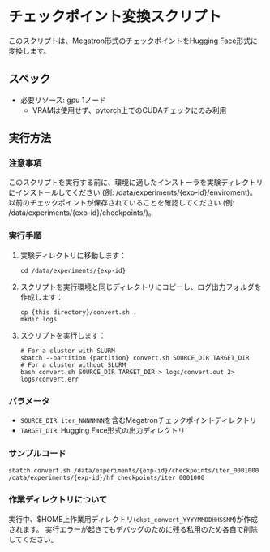 # チェックポイント変換スクリプト

このスクリプトは、Megatron形式のチェックポイントをHugging Face形式に変換します。

## スペック
- 必要リソース: gpu 1ノード
  - VRAMは使用せず、pytorch上でのCUDAチェックにのみ利用

## 実行方法

### 注意事項
このスクリプトを実行する前に、環境に適したインストーラを実験ディレクトリにインストールしてください (例: /data/experiments/{exp-id}/enviroment)。
以前のチェックポイントが保存されていることを確認してください (例: /data/experiments/{exp-id}/checkpoints/)。

### 実行手順

1. 実験ディレクトリに移動します：
    ```shell
    cd /data/experiments/{exp-id}
    ```

2. スクリプトを実行環境と同じディレクトリにコピーし、ログ出力フォルダを作成します：
    ```shell
    cp {this directory}/convert.sh .
    mkdir logs
    ```

3. スクリプトを実行します：
    ```shell
    # For a cluster with SLURM
    sbatch --partition {partition} convert.sh SOURCE_DIR TARGET_DIR
    # For a cluster without SLURM
    bash convert.sh SOURCE_DIR TARGET_DIR > logs/convert.out 2> logs/convert.err
    ```


### パラメータ
- `SOURCE_DIR`: `iter_NNNNNNN`を含むMegatronチェックポイントディレクトリ
- `TARGET_DIR`: Hugging Face形式の出力ディレクトリ

### サンプルコード
```shell
sbatch convert.sh /data/experiments/{exp-id}/checkpoints/iter_0001000 /data/experiments/{exp-id}/hf_checkpoints/iter_0001000
```

### 作業ディレクトリについて
実行中、$HOME上作業用ディレクトリ(`ckpt_convert_YYYYMMDDHHSSMM`)が作成されます。
実行エラーが起きてもデバッグのために残る私用のため各自で削除してください。
